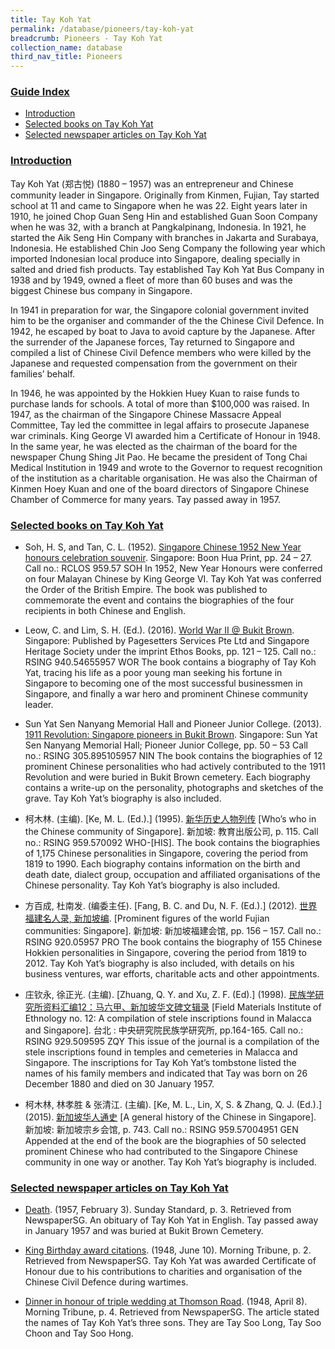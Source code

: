 ```yaml
---
title: Tay Koh Yat
permalink: /database/pioneers/tay-koh-yat
breadcrumb: Pioneers - Tay Koh Yat
collection_name: database
third_nav_title: Pioneers
---
```


### <u>Guide Index</u>

* [Introduction](#introduction)
* [Selected books on Tay Koh Yat](#selected-books-on-tay-koh-yat)
* [Selected newspaper articles on Tay Koh Yat](#selected-newspaper-articles-on-tay-koh-yat)


### <u>Introduction</u>

Tay Koh Yat (郑古悦) (1880 – 1957) was an entrepreneur and Chinese community leader in Singapore. Originally from Kinmen, Fujian, Tay started school at 11 and came to Singapore when he was 22. Eight years later in 1910, he joined Chop Guan Seng Hin and established Guan Soon Company when he was 32, with a branch at Pangkalpinang, Indonesia. In 1921, he started the Aik Seng Hin Company with branches in Jakarta and Surabaya, Indonesia. He established Chin Joo Seng Company the following year which imported Indonesian local produce into Singapore, dealing specially in salted and dried fish products. Tay established Tay Koh Yat Bus Company in 1938 and by 1949, owned a fleet of more than 60 buses and was the biggest Chinese bus company in Singapore.

In 1941 in preparation for war, the Singapore colonial government invited him to be the organiser and commander of the the Chinese Civil Defence. In 1942, he escaped by boat to Java to avoid capture by the Japanese. After the surrender of the Japanese forces, Tay returned to Singapore and compiled a list of Chinese Civil Defence members who were killed by the Japanese and requested compensation from the government on their families’ behalf.

In 1946, he was appointed by the Hokkien Huey Kuan to raise funds to purchase lands for schools. A total of more than $100,000 was raised. In 1947, as the chairman of the Singapore Chinese Massacre Appeal Committee, Tay led the committee in legal affairs to prosecute Japanese war criminals. King George VI awarded him a Certificate of Honour in 1948. In the same year, he was elected as the chairman of the board for the newspaper Chung Shing Jit Pao. He became the president of Tong Chai Medical Institution in 1949 and wrote to the Governor to request recognition of the institution as a charitable organisation. He was also the Chairman of Kinmen Hoey Kuan and one of the board directors of Singapore Chinese Chamber of Commerce for many years. Tay passed away in 1957.
 

### <u>Selected books on Tay Koh Yat</u>

* Soh, H. S, and Tan, C. L. (1952). [Singapore Chinese 1952 New Year honours celebration souvenir](http://eservice.nlb.gov.sg/item_holding_s.aspx?bid=4981599). Singapore: Boon Hua Print, pp. 24 – 27.
Call no.: RCLOS 959.57 SOH
In 1952, New Year Honours were conferred on four Malayan Chinese by King George VI. Tay Koh Yat was conferred the Order of the British Empire. The book was published to commemorate the event and contains the biographies of the four recipients in both Chinese and English.
 

* Leow, C. and Lim, S. H. (Ed.). (2016). [World War II @ Bukit Brown](http://eservice.nlb.gov.sg/item_holding_s.aspx?bid=202487596). Singapore: Published by Pagesetters Services Pte Ltd and Singapore Heritage Society under the imprint Ethos Books, pp. 121 – 125.
Call no.: RSING 940.54655957 WOR
The book contains a biography of Tay Koh Yat, tracing his life as a poor young man seeking his fortune in Singapore to becoming one of the most successful businessmen in Singapore, and finally a war hero and prominent Chinese community leader.
 

* Sun Yat Sen Nanyang Memorial Hall and Pioneer Junior College. (2013). [1911 Revolution: Singapore pioneers in Bukit Brown](http://eservice.nlb.gov.sg/item_holding_s.aspx?bid=200186594). Singapore: Sun Yat Sen Nanyang Memorial Hall; Pioneer Junior College, pp. 50 – 53
Call no.: RSING 305.895105957 NIN
The book contains the biographies of 12 prominent Chinese personalities who had actively contributed to the 1911 Revolution and were buried in Bukit Brown cemetery. Each biography contains a write-up on the personality, photographs and sketches of the grave. Tay Koh Yat’s biography is also included.
 

* 柯木林. (主编). [Ke, M. L. (Ed.).] (1995). [新华历史人物列传](http://eservice.nlb.gov.sg/item_holding_s.aspx?bid=84500628) [Who’s who in the Chinese community of Singapore]. 新加坡: 教育出版公司, p. 115.
Call no.: RSING 959.570092 WHO-\[HIS\].
The book contains the biographies of 1,175 Chinese personalities in Singapore, covering the period from 1819 to 1990. Each biography contains information on the birth and death date, dialect group, occupation and affiliated organisations of the Chinese personality. Tay Koh Yat’s biography is also included.
 

* 方百成, 杜南发. (编委主任). [Fang, B. C. and Du, N. F. (Ed.).] (2012). [世界福建名人录, 新加坡编](http://eservice.nlb.gov.sg/item_holding_s.aspx?bid=200125706). [Prominent figures of the world Fujian communities: Singapore]. 新加坡: 新加坡福建会馆, pp. 156 – 157.
Call no.: RSING 920.05957 PRO
The book contains the biography of 155 Chinese Hokkien personalities in Singapore, covering the period from 1819 to 2012. Tay Koh Yat’s biography is also included, with details on his business ventures, war efforts, charitable acts and other appointments.
 

* 庄钦永, 徐正光. (主编). [Zhuang, Q. Y. and Xu, Z. F. (Ed).] (1998). [民族学研究所资料汇编12：马六甲、新加坡华文碑文辑录](http://eservice.nlb.gov.sg/item_holding_s.aspx?bid=84534682) [Field Materials Institute of Ethnology no. 12: A compilation of stele inscriptions found in Malacca and Singapore]. 台北 : 中央研究院民族学研究所, pp.164-165.
Call no.: RSING 929.509595 ZQY
This issue of the journal is a compilation of the stele inscriptions found in temples and cemeteries in Malacca and Singapore. The inscriptions for Tay Koh Yat’s tombstone listed the names of his family members and indicated that Tay was born on 26 December 1880 and died on 30 January 1957.
 

* 柯木林, 林孝胜 & 张清江. (主编). [Ke, M. L., Lin, X, S. & Zhang, Q. J. (Ed.).] (2015). [新加坡华人通史](http://eservice.nlb.gov.sg/item_holding_s.aspx?bid=202251084) [A general history of the Chinese in Singapore]. 新加坡: 新加坡宗乡会馆, p. 743.
Call no.: RSING 959.57004951 GEN
Appended at the end of the book are the biographies of 50 selected prominent Chinese who had contributed to the Singapore Chinese community in one way or another. Tay Koh Yat’s biography is included.
 

### <u>Selected newspaper articles on Tay Koh Yat</u>

* [Death](http://eresources.nlb.gov.sg/newspapers/Digitised/Article/sundaystandard19570203-1.2.40.19). (1957, February 3). Sunday Standard, p. 3. Retrieved from NewspaperSG.
An obituary of Tay Koh Yat in English. Tay passed away in January 1957 and was buried at Bukit Brown Cemetery.
 

* [King Birthday award citations](http://eresources.nlb.gov.sg/newspapers/Digitised/Article/morningtribune19480610-1.2.29). (1948, June 10). Morning Tribune, p. 2. Retrieved from NewspaperSG.
Tay Koh Yat was awarded Certificate of Honour due to his contributions to charities and organisation of the Chinese Civil Defence during wartimes.
 

* [Dinner in honour of triple wedding at Thomson Road](http://eresources.nlb.gov.sg/newspapers/Digitised/Article/morningtribune19480408-1.2.36). (1948, April 8). Morning Tribune, p. 4. Retrieved from NewspaperSG.
The article stated the names of Tay Koh Yat’s three sons. They are Tay Soo Long, Tay Soo Choon and Tay Soo Hong.